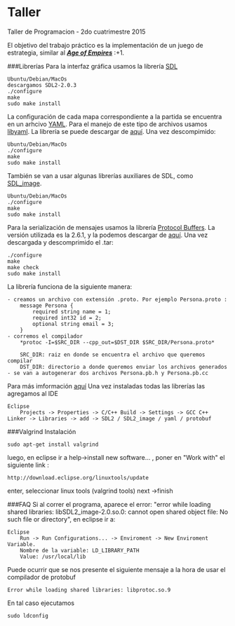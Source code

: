 # Taller
Taller de Programacion - 2do cuatrimestre 2015

El objetivo del trabajo práctico es la implementación de un juego de estrategia, similar al [***Age of Empires***](http://www.ageofempires.com/) :+1.

###Librerías
Para la interfaz gráfica usamos la librería [SDL](https://www.libsdl.org/download-2.0.php)
```	
Ubuntu/Debian/MacOs
descargamos SDL2-2.0.3
./configure
make
sudo make install
```
La configuración de cada mapa correspondiente a la partida se encuentra en un arhcivo [YAML](http://yaml.org/). Para el manejo de este tipo de archivos usamos [libyaml](http://pyyaml.org/wiki/LibYAML). La librería se puede descargar de [aquí](http://pyyaml.org/download/libyaml/). Una vez descompimido:
```
Ubuntu/Debian/MacOs
./configure
make
sudo make install
```
También se van a usar algunas librerías auxiliares de SDL, como [SDL_image](https://www.libsdl.org/projects/SDL_image/).
```
Ubuntu/Debian/MacOs
./configure
make
sudo make install
```
Para la serialización de mensajes usamos la librería [Protocol Buffers](https://developers.google.com/protocol-buffers/). La versión utilizada es la 2.6.1, y la podemos descargar de [aquí](https://developers.google.com/protocol-buffers/docs/downloads). Una vez descargada y descomprimido el .tar:
```
./configure
make
make check
sudo make install
```
La librería funciona de la siguiente manera:
```
- creamos un archivo con extensión .proto. Por ejemplo Persona.proto :
	message Persona {
  		required string name = 1;
  		required int32 id = 2;
  		optional string email = 3;
	}
- corremos el compilador
	*protoc -I=$SRC_DIR --cpp_out=$DST_DIR $SRC_DIR/Persona.proto*

	SRC_DIR: raiz en donde se encuentra el archivo que queremos compilar
	DST_DIR: directorio a donde queremos enviar los archivos generados
- se van a autogenerar dos archivos Persona.pb.h y Persona.pb.cc
```
Para más imformación [aquí](https://developers.google.com/protocol-buffers/docs/cpptutorial)
Una vez instaladas todas las librerías las agregamos al IDE
```
Eclipse
	Projects -> Properties -> C/C++ Build -> Settings -> GCC C++ Linker -> Libraries -> add -> SDL2 / SDL2_image / yaml / protobuf
```

###Valgrind
Instalación
```
sudo apt-get install valgrind
```
luego, en eclipse ir a help->install new software... , poner en "Work with" el siguiente link :  
```
http://download.eclipse.org/linuxtools/update
```
enter, seleccionar linux tools (valgrind tools)  next ->finish

###FAQ
Si al correr el programa, aparece el error: "error while loading shared libraries:
libSDL2_image-2.0.so.0: cannot open shared object file: No such file or directory", en eclipse ir a:
```
Eclipse
	Run -> Run Configurations... -> Enviroment -> New Enviroment Variable. 
	Nombre de la variable: LD_LIBRARY_PATH
	Value: /usr/local/lib
```
Puede ocurrir que se nos presente el siguiente mensaje a la hora de usar el compilador de protobuf
```
Error while loading shared libraries: libprotoc.so.9
```
En tal caso ejecutamos 
```
sudo ldconfig 
```
